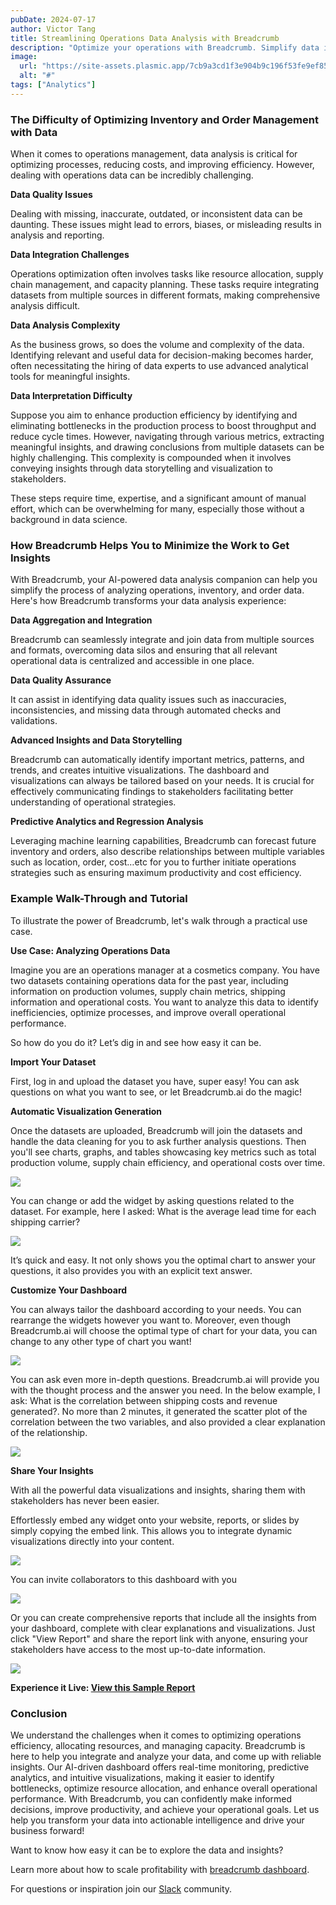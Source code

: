 ```yaml
---
pubDate: 2024-07-17
author: Victor Tang
title: Streamlining Operations Data Analysis with Breadcrumb
description: "Optimize your operations with Breadcrumb. Simplify data integration, ensure data quality, and gain actionable insights effortlessly with our AI-powered dashboard."
image:
  url: "https://site-assets.plasmic.app/7cb9a3cd1f3e904b9c196f53fe9ef858.png"
  alt: "#"
tags: ["Analytics"]
---
```


### The Difficulty of Optimizing Inventory and Order Management with Data

When it comes to operations management, data analysis is critical for optimizing processes, reducing costs, and improving efficiency. However, dealing with operations data can be incredibly challenging. 

**Data Quality Issues**

Dealing with missing, inaccurate, outdated, or inconsistent data can be daunting. These issues might lead to errors, biases, or misleading results in analysis and reporting.

**Data Integration Challenges**

Operations optimization often involves tasks like resource allocation, supply chain management, and capacity planning. These tasks require integrating datasets from multiple sources in different formats, making comprehensive analysis difficult.

**Data Analysis Complexity**

As the business grows, so does the volume and complexity of the data. Identifying relevant and useful data for decision-making becomes harder, often necessitating the hiring of data experts to use advanced analytical tools for meaningful insights.

**Data Interpretation Difficulty**

Suppose you aim to enhance production efficiency by identifying and eliminating bottlenecks in the production process to boost throughput and reduce cycle times. However, navigating through various metrics, extracting meaningful insights, and drawing conclusions from multiple datasets can be highly challenging. This complexity is compounded when it involves conveying insights through data storytelling and visualization to stakeholders.

These steps require time, expertise, and a significant amount of manual effort, which can be overwhelming for many, especially those without a background in data science.

### How Breadcrumb Helps You to Minimize the Work to Get Insights

With Breadcrumb, your AI-powered data analysis companion can help you simplify the process of analyzing operations, inventory, and order data. Here's how Breadcrumb transforms your data analysis experience:

**Data Aggregation and Integration**

Breadcrumb can seamlessly integrate and join data from multiple sources and formats, overcoming data silos and ensuring that all relevant operational data is centralized and accessible in one place.

**Data Quality Assurance**

It can assist in identifying data quality issues such as inaccuracies, inconsistencies, and missing data through automated checks and validations.

**Advanced Insights and Data Storytelling**

Breadcrumb can automatically identify important metrics, patterns, and trends, and creates intuitive visualizations. The dashboard and visualizations can always be tailored based on your needs. It is crucial for effectively communicating findings to stakeholders facilitating better understanding of operational strategies.

**Predictive Analytics and Regression Analysis**

Leveraging machine learning capabilities, Breadcrumb can forecast future inventory and orders, also describe relationships between multiple variables such as location, order, cost…etc for you to further initiate operations strategies such as ensuring maximum productivity and cost efficiency.

### Example Walk-Through and Tutorial

To illustrate the power of Breadcrumb, let's walk through a practical use case.

**Use Case: Analyzing Operations Data**

Imagine you are an operations manager at a cosmetics company. You have two datasets containing operations data for the past year, including information on production volumes, supply chain metrics, shipping information and operational costs. You want to analyze this data to identify inefficiencies, optimize processes, and improve overall operational performance.

So how do you do it? Let’s dig in and see how easy it can be.

**Import Your Dataset**

First, log in and upload the dataset you have, super easy! You can ask questions on what you want to see, or let Breadcrumb.ai do the magic!

**Automatic Visualization Generation**

Once the datasets are uploaded, Breadcrumb will join the datasets and handle the data cleaning for you to ask further analysis questions. Then you'll see charts, graphs, and tables showcasing key metrics such as total production volume, supply chain efficiency, and operational costs over time.

[![](https://img.plasmic.app/img-optimizer/v1/img?src=1cee0eb497becb867f6c02cfbb74e5c6.gif&f=webp&q=75)](https://drive.google.com/file/d/1YzbEuPSeUQzsV6lJoLefj64DfexWzsKy/view?usp=drive_link)

You can change or add the widget by asking questions related to the dataset. For example, here I asked: What is the average lead time for each shipping carrier?

![](https://img.plasmic.app/img-optimizer/v1/img?src=32a7097af21308f9b2be6c125bc6cdbc.gif&f=webp&q=75)

It’s quick and easy. It not only shows you the optimal chart to answer your questions, it also provides you with an explicit text answer.

**Customize Your Dashboard**

You can always tailor the dashboard according to your needs. You can rearrange the widgets however you want to. Moreover, even though Breadcrumb.ai will choose the optimal type of chart for your data, you can change to any other type of chart you want!

![](https://img.plasmic.app/img-optimizer/v1/img?src=5bd05a0b3f1689ecd67ca4ba3b0a3cd8.gif&f=webp&q=75)

You can ask even more in-depth questions. Breadcrumb.ai will provide you with the thought process and the answer you need. In the below example, I ask: What is the correlation between shipping costs and revenue generated?. No more than 2 minutes, it generated the scatter plot of the correlation between the two variables, and also provided a clear explanation of the relationship. 

![](https://img.plasmic.app/img-optimizer/v1/img?src=77205f7d0b73cdf0fc45b160633ba9fb.gif&f=webp&q=75)

**Share Your Insights**

With all the powerful data visualizations and insights, sharing them with stakeholders has never been easier. 

Effortlessly embed any widget onto your website, reports, or slides by simply copying the embed link. This allows you to integrate dynamic visualizations directly into your content.

![](https://lh7-us.googleusercontent.com/docsz/AD_4nXeeyv884s-aE3cyAht9hKHkulGQ-fFyELmz-qwYsRKfX5Y-HI55gAonDhvyyX-zNE2G3DnwTxtn1lEsc7NhYdDPiQt2UqrrcoSP94liOKutc14PgBeVl1L6zGMX9IYAuX18kHdgZ3itHaSq4GAnVq-WvzW5?key=L3Bq8F5wJohCkLpiHgTrgQ)

You can invite collaborators to this dashboard with you

![](https://lh7-us.googleusercontent.com/docsz/AD_4nXfUfjCr4L-JXdoDjMK4expOs1YuXZGEjL7XxpuHt_cfs-Eq7Pd4mfWW_u8W8u1FFNKa2u3_P_7arkD3kOzEjLnajLy_LBltG66UQoPpOxUyqmovHS4iU7pMkKgeYJeKf3Z0BzXIDlQw0AIDDG3hnTpQXJnf?key=L3Bq8F5wJohCkLpiHgTrgQ)

Or you can create comprehensive reports that include all the insights from your dashboard, complete with clear explanations and visualizations. Just click "View Report" and share the report link with anyone, ensuring your stakeholders have access to the most up-to-date information.

![](https://img.plasmic.app/img-optimizer/v1/img?src=1578b04320368803690221d58224356a.gif&f=webp&q=75)

**Experience it Live: [View this Sample Report](https://app.breadcrumb.ai/report/8ad86092-f72a-4e8c-9b39-0f8216976f44)**

### Conclusion

We understand the challenges when it comes to optimizing operations efficiency, allocating resources, and managing capacity. Breadcrumb is here to help you integrate and analyze your data, and come up with reliable insights. Our AI-driven dashboard offers real-time monitoring, predictive analytics, and intuitive visualizations, making it easier to identify bottlenecks, optimize resource allocation, and enhance overall operational performance. With Breadcrumb, you can confidently make informed decisions, improve productivity, and achieve your operational goals. Let us help you transform your data into actionable intelligence and drive your business forward!

Want to know how easy it can be to explore the data and insights?

Learn more about how to scale profitability with [breadcrumb dashboard](https://www.breadcrumb.ai/usecase/consumer-package-goods-operations).

For questions or inspiration join our [Slack](https://breadcrumbcommunity.slack.com/ssb/redirect#/shared-invite/email) community.
